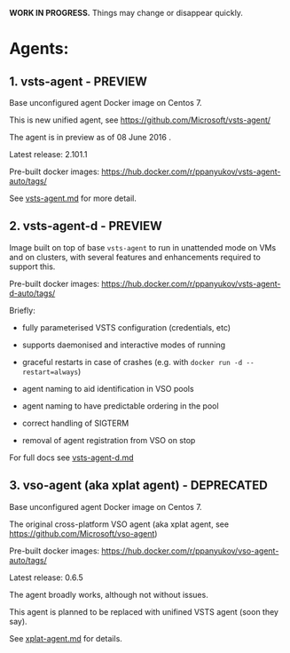 
**WORK IN PROGRESS.** Things may change or disappear quickly.


# Agents:


## 1. vsts-agent - PREVIEW

Base unconfigured agent Docker image on Centos 7.

This is new unified agent, see https://github.com/Microsoft/vsts-agent/

The agent is in preview as of 08 June 2016 .

Latest release: 2.101.1

Pre-built docker images: https://hub.docker.com/r/ppanyukov/vsts-agent-auto/tags/

See [vsts-agent.md](https://github.com/ppanyukov/vso-agent-docker/blob/master/vsts-agent.md) for more detail.


## 2. vsts-agent-d - PREVIEW

Image built on top of base `vsts-agent` to run in unattended
mode on VMs and on clusters, with several features and enhancements
required to support this.

Pre-built docker images: https://hub.docker.com/r/ppanyukov/vsts-agent-d-auto/tags/

Briefly:

- fully parameterised VSTS configuration (credentials, etc)

- supports daemonised and interactive modes of running

- graceful restarts in case of crashes 
  (e.g. with `docker run -d --restart=always`)

- agent naming to aid identification in VSO pools

- agent naming to have predictable ordering in the pool

- correct handling of SIGTERM

- removal of agent registration from VSO on stop


For full docs see [vsts-agent-d.md](https://github.com/ppanyukov/vso-agent-docker/blob/master/vsts-agent-d.md)



## 3. vso-agent (aka xplat agent) - DEPRECATED

Base unconfigured agent Docker image on Centos 7.

The original cross-platform VSO agent (aka xplat agent, see https://github.com/Microsoft/vso-agent)

Pre-built docker images: https://hub.docker.com/r/ppanyukov/vso-agent-auto/tags/

Latest release: 0.6.5

The agent broadly works, although not without issues.

This agent is planned to be replaced with unifined VSTS agent (soon they say).

See [xplat-agent.md](https://github.com/ppanyukov/vso-agent-docker/blob/master/vso-agent.md) for details.


